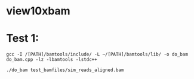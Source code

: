 # view10xbam



# Test 1:

`gcc -I /[PATH]/bamtools/include/ -L ~/[PATH]/bamtools/lib/ -o do_bam do_bam.cpp -lz -lbamtools -lstdc++`

`./do_bam test_bamfiles/sim_reads_aligned.bam`
